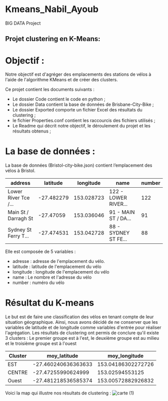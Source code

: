 # Kmeans_Nabil_Ayoub
BIG DATA Project


## Projet clustering en K-Means:


# Objectif :

Notre objectif est d'agréger des emplacements des stations de vélos à l'aide de l'algorithme KMeans et de créer des clusters. 

Ce projet contient les documents suivants :

* Le dossier Code contient le code en python ;
* Le dossier Data contient la base de données de Brisbane-City-Bike ;
* Le dossier Exported comporte un fichier Excel des résultats du clustering ;
* le fichier Properties.conf contient les raccourcis des fichiers utilisés ;
* Le Readme qui décrit notre objectif, le déroulement du projet et les résultats obtenus ;

# La base de données :

La base de données (Bristol-city-bike.json) contient l’emplacement des vélos à Bristol. 

| address            | latitude | longitude| name	              | number |
|--------------------|----------|----------|--------------------|--------|
|Lower River Tce /...|-27.482279|153.028723|122 - LOWER RIVER...|	  122  |
|Main St / Darragh St| -27.47059|153.036046|91 - MAIN ST / DA...|    91  |
|Sydney St Ferry T...|-27.474531|153.042728|88 - SYDNEY ST FE...|    88  |

Elle est composée de 5 variables : 

* adresse : adresse de l'emplacement du vélo.
* latitude : latitude de l'emplacement du vélo 
* longitude : longitude de l'emplacement du vélo
* name : Le nombre et l'adresse du vélo
* number : numéro du vélo 

# Résultat du K-means

Le but est de faire une classification des vélos en tenant compte de leur situation géographique. Ainsi, nous avons décidé de ne conserver que les variables de latitude et de longitude comme variables d'entrée pour réaliser l'agrégation.
Les résultats de clustering ont permis de conclure qu'il existe 3 clusters :
Le premier groupe est à l'est, le deuxième groupe est au milieu et le troisième groupe est à l'ouest 

|Cluster   |       moy_latitude|     moy_longitude|
|----------|-------------------|------------------|
|EST       |-27.460240636363633|153.04186302272726|
|CENTRE    | -27.47255990624999|   153.02594553125|
|Ouest     |-27.481218536585374|153.00572882926832|

Voici la map qui illustre nos résultats de clustering :
![carte (1)](https://user-images.githubusercontent.com/92821366/152635932-27812406-6912-46d0-b7a7-62bab7de7826.PNG)





